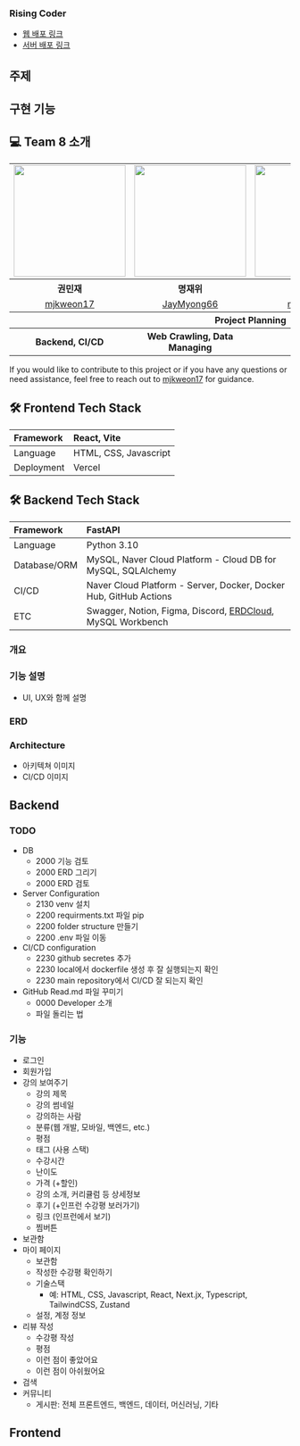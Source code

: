 ### Rising Coder

- [웹 배포 링크]()
- [서버 배포 링크](http://118.67.143.134:8080/)

## 주제

## 구현 기능







## 💻 Team 8 소개

<table align="center" style = "table-layout: auto; width: 100%; table-layout: fixed;">
  <tr>
    <td>
       <img width="200" src = "https://avatars.githubusercontent.com/u/75142329?v=4" />
    </td>
    <td>
      <img width="200" src = "https://avatars.githubusercontent.com/u/78201530?v=4"/>
    </td>
        <td>
      <img width="200" src = "https://avatars.githubusercontent.com/u/66587876?v=4"/>
    </td>
        <td>
      <img width="200" src = "https://avatars.githubusercontent.com/u/109056278?v=4"/>
    </td>
  </tr> 
  <tr>
    <th align="center">권민재</th>
    <th align="center">명재위</th>
    <th align="center">박성철</th>
    <th align="center">소효은</th>
  </tr>
  <tr>
    <td align="center">
      <a href="https://github.com/mjkweon17">mjkweon17</a>
    </td>
    <td align="center">
      <a href="https://github.com/JayMyong66">JayMyong66</a>
    </td>
        <td align="center">
      <a href="https://github.com/manu1307">manu1307</a>
    </td>
        <td align="center">
      <a href="https://github.com/she0108">she0108</a>
    </td>
  </tr>
    <tr>
    <th align="center" colspan="4">Project Planning</th>
  </tr>

  <tr>
    <th align="center">Backend, CI/CD</th>
    <th align="center">Web Crawling, Data Managing</th>
    <th align="center">Frontend</th>
    <th align="center">Frontend</th>
  </tr>
</table>

If you would like to contribute to this project or if you have any questions or need assistance, feel free to reach out to [mjkweon17](https://github.com/mjkweon17) for guidance.



## 🛠 Frontend Tech Stack
| Framework | React, Vite |
|:---|:---|
| Language | HTML, CSS, Javascript |
| Deployment | Vercel |

## 🛠 Backend Tech Stack
| Framework | FastAPI |
|:---|:---|
| Language | Python 3.10 |
| Database/ORM | MySQL, Naver Cloud Platform - Cloud DB for MySQL, SQLAlchemy |
| CI/CD | Naver Cloud Platform - Server, Docker, Docker Hub, GitHub Actions |
| ETC | Swagger, Notion, Figma, Discord, [ERDCloud](https://www.erdcloud.com/d/nSaQY4NjMcnwcQ3CM), MySQL Workbench |



### 개요

### 기능 설명
- UI, UX와 함께 설명

### ERD

### Architecture
- 아키텍쳐 이미지
- CI/CD 이미지

## Backend

### TODO
- DB
    - 2000 기능 검토
    - 2000 ERD 그리기
    - 2000 ERD 검토
- Server Configuration
    - 2130 venv 설치
    - 2200 requirments.txt 파일 pip
    - 2200 folder structure 만들기
    - 2200 .env 파일 이동
- CI/CD configuration
    - 2230 github secretes 추가
    - 2230 local에서 dockerfile 생성 후 잘 실행되는지 확인
    - 2230 main repository에서 CI/CD 잘 되는지 확인
- GitHub Read.md 파일 꾸미기
    - 0000 Developer 소개
    - 파일 돌리는 법


### 기능

- 로그인
- 회원가입
- 강의 보여주기
    - 강의 제목
    - 강의 썸네일
    - 강의하는 사람
    - 분류(웹 개발, 모바일, 백엔드, etc.)
    - 평점
    - 태그 (사용 스택)
    - 수강시간
    - 난이도
    - 가격 (+할인)
    - 강의 소개, 커리큘럼 등 상세정보
    - 후기 (+인프런 수강평 보러가기)
    - 링크 (인프런에서 보기)
    - 찜버튼
- 보관함
- 마이 페이지
    - 보관함
    - 작성한 수강평 확인하기
    - 기술스택
        - 예: HTML, CSS, Javascript, React, Next.jx, Typescript, TailwindCSS, Zustand
    - 설정, 계정 정보
- 리뷰 작성
    - 수강평 작성
    - 평점
    - 이런 점이 좋았어요
    - 이런 점이 아쉬웠어요
- 검색
- 커뮤니티
    - 게시판: 전체 프론트엔드, 백엔드, 데이터, 머신러닝, 기타


## Frontend